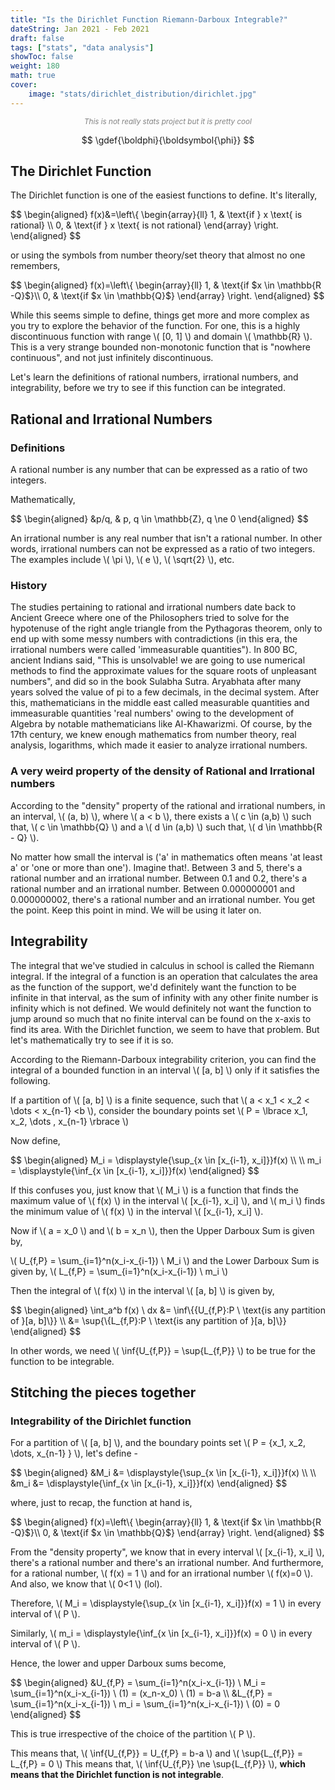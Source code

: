 ```yaml
---
title: "Is the Dirichlet Function Riemann-Darboux Integrable?"
dateString: Jan 2021 - Feb 2021
draft: false
tags: ["stats", "data analysis"]
showToc: false
weight: 180
math: true
cover:
    image: "stats/dirichlet_distribution/dirichlet.jpg"
--- 
```

<p style="text-align: center; font-style: italic; color: #808080;">
  <small>This is not really stats project but it is pretty cool</small>
</p>

$$
\gdef{\boldphi}{\boldsymbol{\phi}}
$$

## The Dirichlet Function

The Dirichlet function is one of the easiest functions to define. It's literally,

<div>
$$
\begin{aligned}
  f(x)&=\left\{
    \begin{array}{ll}
      1, & \text{if } x \text{ is rational} \\
      0, & \text{if } x \text{ is not rational}
    \end{array}
  \right.
\end{aligned}
$$
</div>

or using the symbols from number theory/set theory that almost no one remembers,

<div>
$$
\begin{aligned}
  f(x)=\left\{
    \begin{array}{ll}
      1, &amp; \text{if $x \in \mathbb{R -Q}$}\\
      0, &amp; \text{if $x \in \mathbb{Q}$}
    \end{array}
  \right.
\end{aligned}
$$
</div>

While this seems simple to define, things get more and more complex as you try to explore the behavior of the function. For one, this is a highly discontinuous function with range \\( [0, 1] \\) and domain \\( \mathbb{R} \\). This is a very strange bounded non-monotonic function that is "nowhere continuous", and not just infinitely discontinuous.

Let's learn the definitions of rational numbers, irrational numbers, and integrability, before we try to see if this function can be integrated.

## Rational and Irrational Numbers

### Definitions

A rational number is any number that can be expressed as a ratio of two integers. 

Mathematically,

<div>
$$
\begin{aligned}
&amp;p/q, &amp; p, q \in \mathbb{Z}, q \ne 0
\end{aligned}
$$
</div>

An irrational number is any real number that isn't a rational number. In other words, irrational numbers can not be expressed as a ratio of two integers. The examples include \\( \pi \\), \\( e \\), \\( \sqrt{2} \\), etc.

### History

The studies pertaining to rational and irrational numbers date back to Ancient Greece where one of the Philosophers tried to solve for the hypotenuse of the right angle triangle from the Pythagoras theorem, only to end up with some messy numbers with contradictions (in this era, the irrational numbers were called 'immeasurable quantities"). In 800 BC, ancient Indians said, "This is unsolvable! we are going to use numerical methods to find the approximate values for the square roots of unpleasant numbers", and did so in the book Sulabha Sutra. Aryabhata after many years solved the value of pi to a few decimals, in the decimal system. After this, mathematicians in the middle east called measurable quantities and immeasurable quantities 'real numbers' owing to the development of Algebra by notable mathematicians like Al-Khawarizmi. Of course, by the 17th century, we knew enough mathematics from number theory, real analysis, logarithms, which made it easier to analyze irrational numbers.

### A very weird property of the density of Rational and Irrational numbers

According to the "density" property of the rational and irrational numbers, in an interval, \\( (a, b) \\), where \\( a < b \\), there exists a \\( c \in (a,b) \\) such that, \\( c \in \mathbb{Q} \\) and a \\( d \in (a,b) \\) such that, \\( d \in \mathbb{R - Q} \\).

No matter how small the interval is ('a' in mathematics often means 'at least a' or 'one or more than one'). Imagine that!. Between 3 and 5, there's a rational number and an irrational number. Between 0.1 and 0.2, there's a rational number and an irrational number. Between 0.000000001 and 0.000000002, there's a rational number and an irrational number. You get the point. Keep this point in mind. We will be using it later on.

## Integrability

The integral that we've studied in calculus in school is called the Riemann integral. If the integral of a function is an operation that calculates the area as the function of the support, we'd definitely want the function to be infinite in that interval, as the sum of infinity with any other finite number is infinity which is not defined. We would definitely not want the function to jump around so much that no finite interval can be found on the x-axis to find its area. With the Dirichlet function, we seem to have that problem. But let's mathematically try to see if it is so.

According to the Riemann-Darboux integrability criterion, you can find the integral of a bounded function in an interval \\( [a, b] \\) only if it satisfies the following.

If a partition of \\( [a, b] \\) is a finite sequence, such that \\( a < x_1 < x_2 < \dots < x_{n-1} <b \\), consider the boundary points set 
\\( P = \lbrace x_1, x_2, \dots , x_{n-1} \rbrace \\)

Now define,

<div>
$$
\begin{aligned}
M_i = \displaystyle{\sup_{x \in [x_{i-1}, x_i]}}f(x) \\ \\
m_i = \displaystyle{\inf_{x \in [x_{i-1}, x_i]}}f(x)
\end{aligned}
$$
</div>

If this confuses you, just know that \\( M_i \\) is a function that finds the maximum value of \\( f(x) \\) in the interval \\( [x_{i-1}, x_i] \\), and \\( m_i \\) finds the minimum value of \\( f(x) \\) in the interval \\( [x_{i-1}, x_i] \\).

Now if \\( a = x_0 \\) and \\( b = x_n \\), then the Upper Darboux Sum is given by,

\\( U_{f,P} = \sum_{i=1}^n(x_i-x_{i-1}) \ M_i \\)
and the Lower Darboux Sum is given by,
\\( L_{f,P} = \sum_{i=1}^n(x_i-x_{i-1}) \ m_i \\)

Then the integral of \\( f(x) \\) in the interval \\( [a, b] \\) is given by,

<div>
$$ \begin{aligned} \int_a^b f(x) \ dx &= \inf\{{U_{f,P}:P \ \text{is any partition of }[a, b]\}} \\ &= \sup{\{L_{f,P}:P \ \text{is any partition of }[a, b]\}} \end{aligned} $$
</div>

In other words, we need \\( \inf{U_{f,P}} = \sup{L_{f,P}} \\) to be true for the function to be integrable.

## Stitching the pieces together
### Integrability of the Dirichlet function

For a partition of \\( [a, b] \\), and the boundary points set \\( P = \{x_1, x_2, \dots, x_{n-1} \} \\), let's define -

<div>
$$
\begin{aligned}
&amp;M_i &amp;= \displaystyle{\sup_{x \in [x_{i-1}, x_i]}}f(x) \\ \\
&amp;m_i &amp;= \displaystyle{\inf_{x \in [x_{i-1}, x_i]}}f(x)
\end{aligned}
$$
</div>

where, just to recap, the function at hand is,

<div>
$$
\begin{aligned}
  f(x)=\left\{
    \begin{array}{ll}
      1, &amp; \text{if $x \in \mathbb{R -Q}$}\\
      0, &amp; \text{if $x \in \mathbb{Q}$}
    \end{array}
  \right.
\end{aligned}
$$
</div>

From the "density property", we know that in every interval \\( [x_{i-1}, x_i] \\), there's a rational number and there's an irrational number. And furthermore, for a rational number, \\( f(x) = 1 \\) and for an irrational number \\( f(x)=0 \\). And also, we know that \\( 0<1 \\) (lol).

Therefore, \\( M_i = \displaystyle{\sup_{x \in [x_{i-1}, x_i]}}f(x) = 1 \\) in every interval of \\( P \\).

Similarly, \\( m_i = \displaystyle{\inf_{x \in [x_{i-1}, x_i]}}f(x) = 0 \\) in every interval of \\( P \\).

Hence, the lower and upper Darboux sums become,

<div>
$$
\begin{aligned}
&amp;U_{f,P} = \sum_{i=1}^n(x_i-x_{i-1}) \ M_i = \sum_{i=1}^n(x_i-x_{i-1}) \ (1) = (x_n-x_0) \ (1) = b-a \\
&amp;L_{f,P} = \sum_{i=1}^n(x_i-x_{i-1}) \ m_i = \sum_{i=1}^n(x_i-x_{i-1}) \ (0) = 0
\end{aligned}
$$
</div>

This is true irrespective of the choice of the partition \\( P \\).

This means that, \\( \inf{U_{f,P}} = U_{f,P} = b-a \\) and \\( \sup{L_{f,P}} = L_{f,P} = 0 \\)
This means that, \\( \inf{U_{f,P}} \ne \sup{L_{f,P}} \\), **which means that the Dirichlet function is not integrable**.

